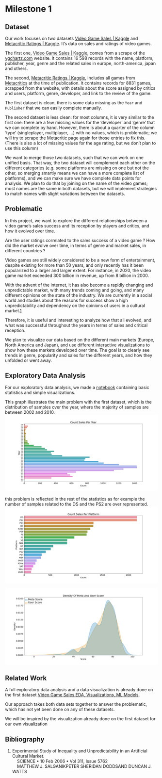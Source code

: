 # Milestone 1

## Dataset
Our work focuses on two datasets [Video Game Sales | Kaggle](https://www.kaggle.com/datasets/gregorut/videogamesales) and [Metacritic Ratings | Kaggle](https://www.kaggle.com/datasets/xcherry/games-of-all-time-from-metacritic). It’s data on sales and ratings of video games.

The first one, [Video Game Sales | Kaggle](https://www.kaggle.com/datasets/gregorut/videogamesales), comes from a scrape of the [vgchartz.com](https://vgchartz.com) website. It contains 16 598 records with the name, platform, publisher, year, genre and the related sales in europe, north-america, japan and others.

The second, [Metacritic Ratings | Kaggle](https://www.kaggle.com/datasets/xcherry/games-of-all-time-from-metacritic), includes all games from [Metacritics](https://www.metacritic.com/browse/games/score/metascore/all/all/filtered) at the time of publication. It contains records for 8831 games, scrapped from the website, with details about the score assigned by critics and users, platform, genre, developer, and link to the review of the game.

The first dataset is clean, there is some data missing as the `Year` and `Publisher` that we can easily complete manually.

The second dataset is less clean: for most columns, it is very similar to the first one: there are a few missing values for the ‘developer’ and ‘genre’ that we can complete by hand. However, there is about a quarter of the column ‘type’ (singleplayer, multiplayer, …) with no values, which is problematic; we will try to scrape the Metacritic page again for those entries to fix this. (There is also a lot of missing values for the age rating, but we don’t plan to use this column)

We want to merge those two datasets, such that we can work on one unified basis. That way, the two dataset will complement each other on the different categories (e.g. some platforms are missing on one but not the other, so merging smartly means we can have a more complete list of platforms), and we can make sure we have complete data points for analysis. We plan to do that by joining on the name of the video games; most names are the same in both datasets, but we will implement strategies to match names with slight variations between the datasets.

## Problematic
In this project, we want to explore the different relationships between a video game’s sales success and its reception by players and critics, and how it evolved over time.

Are the user ratings correlated to the sales success of a video game ? How did the market evolve over time, in terms of genre and market sales, in different countries ?

Video games are still widely considered to be a new form of entertainment, despite existing for more than 50 years, and only recently has it been popularized to a larger and larger extent. For instance, in 2020, the video game market exceeded 300 billion in revenue, up from 8 billion in 2000. 

With the advent of the internet, it has also become a rapidly changing and unpredictable market, with many trends coming and going, and many different opinions on the state of the industry. We are currently in a social world and studies about the reasons for success show a high unpredictability and dependency on the opinions of users in a cultural market.[1](#bibliography)

Therefore, it is useful and interesting to analyze how that all evolved, and what was successful throughout the years in terms of sales and critical reception.

We plan to visualize our data based on the different main markets (Europe, North America and Japan), and use different interactive visualizations to show how these markets developed over time. The goal is to clearly see trends in genre, popularity and sales for the different years, and how they unfolded or went away.

## Exploratory Data Analysis

For our exploratory data analysis, we made a [notebook](code/data_exploration.ipynb) containing basic statistics and simple visualizations.

This graph illustrates the main problem with the first dataset, which is the distribution of samples over the year, where the majority of samples are between 2002 and 2010.
![Top Count Per Year](img/Count_Sales_Per_Year.png)

this problem is reflected in the rest of the statistics as for example the number of samples related to the DS and the PS2 are over represented.
![Top Count Per Platform](img/Count_Sales_Per_Platform.png)

![Density Of Meta And User Score](img/Density_Of_Meta_And_User_Score.png)

## Related Work
A full exploratory data analysis and a data visualization is already done on the first dataset [Video Game Sales EDA, Visualizations, ML Models](https://www.kaggle.com/code/vikasukani/video-game-sales-eda-visualizations-ml-models/notebook).

Our approach takes both data sets together to answer the problematic, which has not yet been done on any of these datasets.

We will be inspired by the visualization already done on the first dataset for our own visualization

## Bibliography
1. Experimental Study of Inequality and Unpredictability in an Artificial Cultural Market.
<br>&nbsp;&nbsp;&nbsp;
SCIENCE • 10 Feb 2006 • Vol 311, Issue 5762
<br>&nbsp;&nbsp;&nbsp;
MATTHEW J. SALGANIKPETER SHERIDAN DODDSAND DUNCAN J. WATTS
